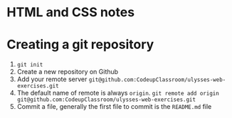 # HTML and CSS notes

# Creating a git repository

1. `git init`
1. Create a new repository on Github
1. Add your remote server `git@github.com:CodeupClassroom/ulysses-web-exercises.git`
1. The default name of remote is always `origin`. `git remote add origin git@github.com:CodeupClassroom/ulysses-web-exercises.git`
1. Commit a file, generally the first file to commit is the `README.md` file
